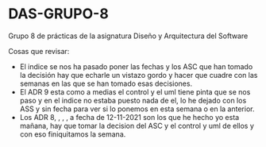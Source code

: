 # DAS-GRUPO-8
Grupo 8 de prácticas de la asignatura Diseño y Arquitectura del Software

Cosas que revisar: 
- El indice se nos ha pasado poner las fechas y los ASC que han tomado la decisión hay que echarle un vistazo gordo y hacer que cuadre con las semanas en las que se han tomado esas decisiones.
- El ADR 9 esta como a medias el control y el uml tiene pinta que se nos paso y en el indice no estaba puesto nada de el, lo he dejado con los ASS y sin fecha para ver si lo ponemos en esta semana o en la anterior.
- Los ADR 8, , , , a fecha de 12-11-2021 son los que he hecho yo esta mañana, hay que tomar la decision del ASC y el control y uml de ellos y con eso finiquitamos la semana.
